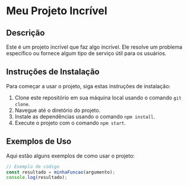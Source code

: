 # Meu Projeto Incrível

## Descrição

Este é um projeto incrível que faz algo incrível. Ele resolve um problema específico ou fornece algum tipo de serviço útil para os usuários.

## Instruções de Instalação

Para começar a usar o projeto, siga estas instruções de instalação:

1. Clone este repositório em sua máquina local usando o comando `git clone`.
2. Navegue até o diretório do projeto.
3. Instale as dependências usando o comando `npm install`.
4. Execute o projeto com o comando `npm start`.

## Exemplos de Uso

Aqui estão alguns exemplos de como usar o projeto:

```javascript
// Exemplo de código
const resultado = minhaFuncao(argumento);
console.log(resultado);

